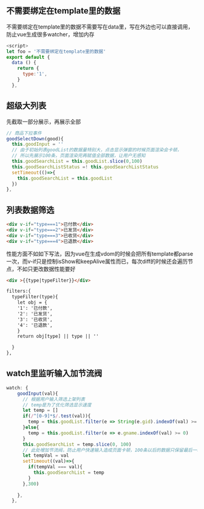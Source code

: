 ## 不需要绑定在template里的数据
不需要绑定在template里的数据不需要写在data里，写在外边也可以直接调用，防止vue生成很多watcher，增加内存
```js
<script>
let foo = '不需要绑定在template里的数据'
export default {
  data () {
    return {
      type:'1',
    }
  },
```

## 超级大列表


先截取一部分展示，再展示全部
```js
// 商品下拉事件
goodSelectDown(good){
  this.goodInput = ''
  // 由于初始列表goodList的数据量特别大，点击显示弹窗的时候页面渲染会卡顿，
  // 所以先展示100条，页面渲染完再赋值全部数据，让用户无感知
  this.goodSearchList = this.goodList.slice(0,100)
  this.goodSearchListStatus =! this.goodSearchListStatus
  setTimeout(()=>{
    this.goodSearchList = this.goodList
  })
},
```

## 列表数据筛选
```html
<div v-if="type===1">已付款</div>
<div v-if="type===2">已发货</div>
<div v-if="type===3">已收货</div>
<div v-if="type===4">已退款</div>

```
性能方面不如如下写法，因为vue在生成vdom的时候会把所有template都parse一次，而v-if只是控制isShow和keepAlive属性而已，每次diff的时候还会遍历节点，不如只更改数据性能要好
```html
<div >{{type|typeFilter}}</div>

filters:{
  typeFilter(type){
    let obj = {
    '1': '已付款',
    '2': '已发货',
    '3': '已收货',
    '4': '已退款',
    }
    return obj[type] || type || ''

  }
},

```
## watch里监听输入加节流阀

```js
watch: {
    goodInput(val){
      // 根据用户输入筛选上架列表
      // temp是为了优化筛选显示速度
      let temp = []
      if(/^[0-9]*$/.test(val)){
        temp = this.goodList.filter(e => String(e.gid).indexOf(val) >= 0)
      }else{
        temp = this.goodList.filter(e => e.gname.indexOf(val) >= 0)
      }
      this.goodSearchList = temp.slice(0, 100)
      // 此处增加节流阀，防止用户快速输入造成页面卡顿，100条以后的数据只保留最后一次结果，
      let tempVal = val
      setTimeout((val)=>{
        if(tempVal === val){
          this.goodSearchList = temp
        }
      },300)
      
    },
  },

```
